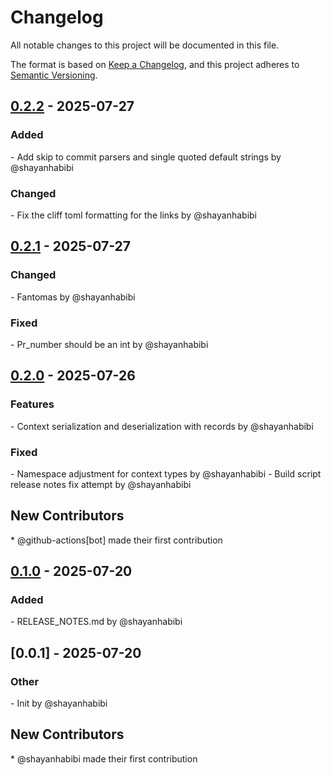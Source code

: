 # Changelog

All notable changes to this project will be documented in this file.

The format is based on [Keep a Changelog](https://keepachangelog.com/en/1.0.0/),
and this project adheres to [Semantic Versioning](https://semver.org/spec/v2.0.0.html).

## [0.2.2] - 2025-07-27

<h3><!-- 1 -->Added</h3>
- Add skip to commit parsers and single quoted default strings by @shayanhabibi

<h3><!-- 3 -->Changed</h3>
- Fix the cliff toml formatting for the links by @shayanhabibi


## [0.2.1] - 2025-07-27

<h3><!-- 3 -->Changed</h3>
- Fantomas by @shayanhabibi

<h3><!-- 5 -->Fixed</h3>
- Pr_number should be an int by @shayanhabibi


## [0.2.0] - 2025-07-26

<h3><!-- 0 -->Features</h3>
- Context serialization and deserialization with records by @shayanhabibi

<h3><!-- 5 -->Fixed</h3>
- Namespace adjustment for context types by @shayanhabibi
- Build script release notes fix attempt by @shayanhabibi

<h2>New Contributors</h2>
* @github-actions[bot] made their first contribution

## [0.1.0] - 2025-07-20

<h3><!-- 1 -->Added</h3>
- RELEASE_NOTES.md by @shayanhabibi


## [0.0.1] - 2025-07-20

<h3><!-- 9 -->Other</h3>
- Init by @shayanhabibi

<h2>New Contributors</h2>
* @shayanhabibi made their first contribution

[0.2.2]: https://github.com/shayanhabibi/Partas.Fake.Tools.GitCliff/compare/0.2.1..0.2.2
[0.2.1]: https://github.com/shayanhabibi/Partas.Fake.Tools.GitCliff/compare/0.2.0..0.2.1
[0.2.0]: https://github.com/shayanhabibi/Partas.Fake.Tools.GitCliff/compare/0.1.0..0.2.0
[0.1.0]: https://github.com/shayanhabibi/Partas.Fake.Tools.GitCliff/compare/0.0.1..0.1.0

<!-- generated by git-cliff -->
